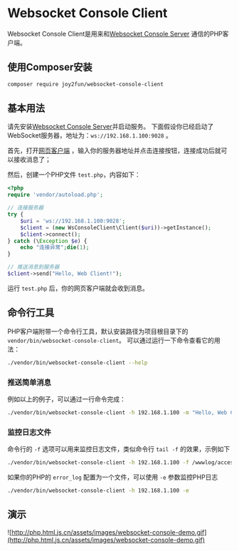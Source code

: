 # Websocket Console Client

Websocket Console Client是用来和[Websocket Console Server](https://github.com/joy2fun/websocket-console-server)
通信的PHP客户端。

## 使用Composer安装

```sh
composer require joy2fun/websocket-console-client
```

## 基本用法

请先安装[Websocket Console Server](https://github.com/joy2fun/websocket-console-server)并启动服务。
下面假设你已经启动了WebSocket服务器，地址为：`ws://192.168.1.100:9028` 。

首先，打开[网页客户端](http://php.html.js.cn/console/) ，输入你的服务器地址并点击连接按钮，连接成功后就可以接收消息了；

然后，创建一个PHP文件 `test.php`，内容如下：

```php
<?php
require 'vendor/autoload.php';

// 连接服务器
try {
    $uri = 'ws://192.168.1.100:9028';
    $client = (new WsConsoleClient\Client($uri))->getInstance();
    $client->connect();
} catch (\Exception $e) {
    echo "连接异常";die(1);
}

// 推送消息到服务器
$client->send("Hello, Web Client!");

```

运行 `test.php` 后，你的网页客户端就会收到消息。

## 命令行工具

PHP客户端附带一个命令行工具，默认安装路径为项目根目录下的 `vendor/bin/websocket-console-client`。
可以通过运行一下命令查看它的用法：

```sh
./vendor/bin/websocket-console-client --help
```

### 推送简单消息

例如以上的例子，可以通过一行命令完成：

```sh
./vendor/bin/websocket-console-client -h 192.168.1.100 -m "Hello, Web Client!"
```

### 监控日志文件

命令行的 `-f` 选项可以用来监控日志文件，类似命令行 `tail -f` 的效果，示例如下

```sh
./vendor/bin/websocket-console-client -h 192.168.1.100 -f /wwwlog/access.log
```

如果你的PHP的 `error_log` 配置为一个文件，可以使用 `-e` 参数监控PHP日志

```sh
./vendor/bin/websocket-console-client -h 192.168.1.100 -e
```

## 演示

![http://php.html.js.cn/assets/images/websocket-console-demo.gif](http://php.html.js.cn/assets/images/websocket-console-demo.gif)
